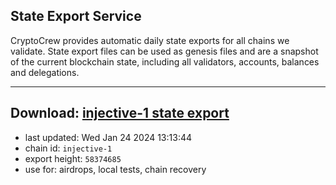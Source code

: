 ## State Export Service
CryptoCrew provides automatic daily state exports for all chains we validate. State export files can be used as genesis files and are a snapshot of the current blockchain state, including all validators, accounts, balances and delegations.

---
**Download: [injective-1 state export](https://dl.ccvalidators.com/SERVICE/injective/injective-1_export_58374685.json)**
---

- last updated: Wed Jan 24 2024 13:13:44
- chain id: `injective-1`
- export height: `58374685`
- use for: airdrops, local tests, chain recovery
